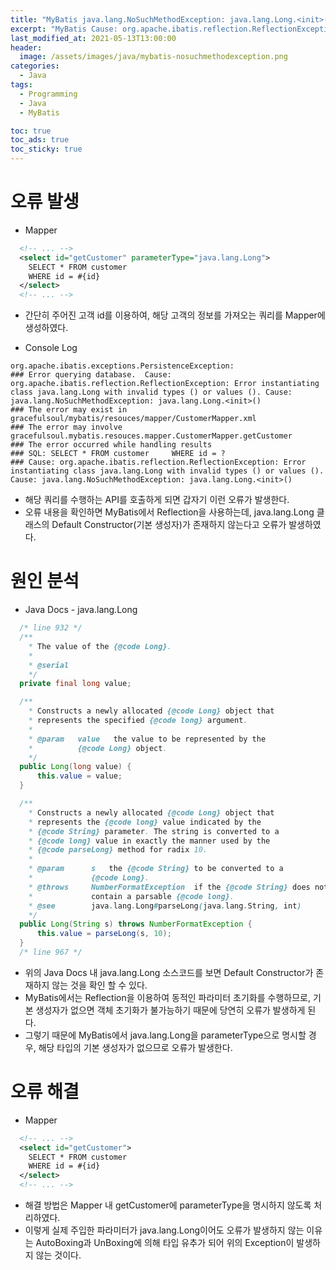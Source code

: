 ```yaml
---
title: "MyBatis java.lang.NoSuchMethodException: java.lang.Long.<init>() 원인과 해결"
excerpt: "MyBatis Cause: org.apache.ibatis.reflection.ReflectionException: Error instantiating class java.lang.Long with invalid types () or values (). Cause: java.lang.NoSuchMethodException: java.lang.Long.<init>()"
last_modified_at: 2021-05-13T13:00:00
header:
  image: /assets/images/java/mybatis-nosuchmethodexception.png
categories:
  - Java
tags:
  - Programming
  - Java
  - MyBatis

toc: true
toc_ads: true
toc_sticky: true
---
```

# 오류 발생
- Mapper

```xml
  <!-- ... -->
  <select id="getCustomer" parameterType="java.lang.Long">
    SELECT * FROM customer
    WHERE id = #{id}
  </select>
  <!-- ... -->
```

- 간단히 주어진 고객 id를 이용하여, 해당 고객의 정보를 가져오는 쿼리를 Mapper에 생성하였다.

- Console Log

```text
org.apache.ibatis.exceptions.PersistenceException: 
### Error querying database.  Cause: org.apache.ibatis.reflection.ReflectionException: Error instantiating class java.lang.Long with invalid types () or values (). Cause: java.lang.NoSuchMethodException: java.lang.Long.<init>()
### The error may exist in gracefulsoul/mybatis/resouces/mapper/CustomerMapper.xml
### The error may involve gracefulsoul.mybatis.resouces.mapper.CustomerMapper.getCustomer
### The error occurred while handling results
### SQL: SELECT * FROM customer     WHERE id = ?
### Cause: org.apache.ibatis.reflection.ReflectionException: Error instantiating class java.lang.Long with invalid types () or values (). Cause: java.lang.NoSuchMethodException: java.lang.Long.<init>()
```

- 해당 쿼리를 수행하는 API를 호출하게 되면 갑자기 이런 오류가 발생한다.
- 오류 내용을 확인하면 MyBatis에서 Reflection을 사용하는데, java.lang.Long 클래스의 Default Constructor(기본 생성자)가 존재하지 않는다고 오류가 발생하였다.

# 원인 분석
- Java Docs - java.lang.Long

```java
  /* line 932 */
  /**
    * The value of the {@code Long}.
    *
    * @serial
    */
  private final long value;

  /**
    * Constructs a newly allocated {@code Long} object that
    * represents the specified {@code long} argument.
    *
    * @param   value   the value to be represented by the
    *          {@code Long} object.
    */
  public Long(long value) {
      this.value = value;
  }

  /**
    * Constructs a newly allocated {@code Long} object that
    * represents the {@code long} value indicated by the
    * {@code String} parameter. The string is converted to a
    * {@code long} value in exactly the manner used by the
    * {@code parseLong} method for radix 10.
    *
    * @param      s   the {@code String} to be converted to a
    *             {@code Long}.
    * @throws     NumberFormatException  if the {@code String} does not
    *             contain a parsable {@code long}.
    * @see        java.lang.Long#parseLong(java.lang.String, int)
    */
  public Long(String s) throws NumberFormatException {
      this.value = parseLong(s, 10);
  }
  /* line 967 */
```

- 위의 Java Docs 내 java.lang.Long 소스코드를 보면 Default Constructor가 존재하지 않는 것을 확인 할 수 있다.
- MyBatis에서는 Reflection을 이용하여 동적인 파라미터 초기화를 수행하므로, 기본 생성자가 없으면 객체 초기화가 불가능하기 때문에 당연히 오류가 발생하게 된다.
- 그렇기 때문에 MyBatis에서 java.lang.Long을 parameterType으로 명시할 경우, 해당 타입의 기본 생성자가 없으므로 오류가 발생한다.

# 오류 해결
- Mapper

```xml
  <!-- ... -->
  <select id="getCustomer">
    SELECT * FROM customer
    WHERE id = #{id}
  </select>
  <!-- ... -->
```

- 해결 방법은 Mapper 내 getCustomer에 parameterType을 명시하지 않도록 처리하였다.
- 이렇게 실제 주입한 파라미터가 java.lang.Long이어도 오류가 발생하지 않는 이유는 AutoBoxing과 UnBoxing에 의해 타입 유추가 되어 위의 Exception이 발생하지 않는 것이다.